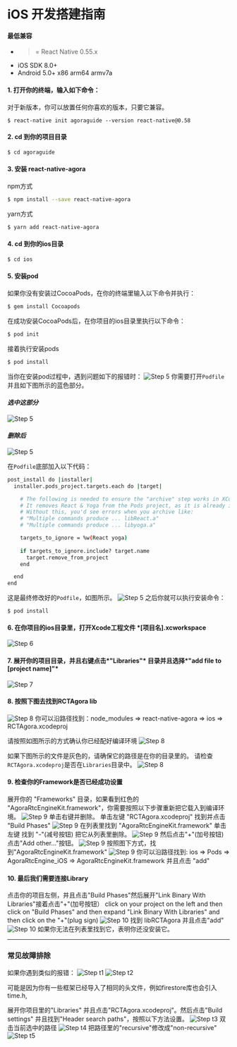 # iOS 开发搭建指南
#### 最低兼容
* >= React Native 0.55.x
* iOS SDK 8.0+
* Android 5.0+ x86 arm64 armv7a

#### 1. 打开你的终端，输入如下命令：
对于新版本，你可以放置任何你喜欢的版本，只要它兼容。
```
$ react-native init agoraguide --version react-native@0.58
```

#### 2. cd 到你的项目目录
```sh
$ cd agoraguide
```

#### 3. 安装 react-native-agora

npm方式
```sh
$ npm install --save react-native-agora
```

yarn方式
```sh
$ yarn add react-native-agora
```

#### 4. cd 到你的ios目录
```sh
$ cd ios
```

#### 5. 安装pod
如果你没有安装过CocoaPods，在你的终端里输入以下命令并执行：
```sh
$ gem install Cocoapods
```
在成功安装CocoaPods后，在你项目的ios目录里执行以下命令：
```sh
$ pod init
```
接着执行安装pods
```sh
$ pod install
```
当你在安装pod过程中，遇到问题如下的报错时：
![Step 5](./IOS_INSTALLATION/05.png)
你需要打开`Podfile`并且如下图所示的蓝色部分。

#### *选中这部分*
![Step 5](./IOS_INSTALLATION/05a.png)

#### *删除后*
![Step 5](./IOS_INSTALLATION/05b.png)

在`Podfile`底部加入以下代码：
```sh
post_install do |installer|
  installer.pods_project.targets.each do |target|

    # The following is needed to ensure the "archive" step works in XCode.
    # It removes React & Yoga from the Pods project, as it is already included in the main project.
    # Without this, you'd see errors when you archive like:
    # "Multiple commands produce ... libReact.a"
    # "Multiple commands produce ... libyoga.a"

    targets_to_ignore = %w(React yoga)
    
    if targets_to_ignore.include? target.name
      target.remove_from_project
    end

  end
end
```
这是最终修改好的`Podfile`，如图所示。
![Step 5](./IOS_INSTALLATION/05c.png)
之后你就可以执行安装命令：
```
$ pod install
```

#### 6. 在你项目的ios目录里，打开Xcode工程文件 *[项目名].xcworkspace 
![Step 6](./IOS_INSTALLATION/06.png)

#### 7. 展开你的项目目录，并且右键点击*"Libraries"* 目录并且选择*"add file to [project name]"*
![Step 7](./IOS_INSTALLATION/07.png)

#### 8. 按照下图去找到RCTAgora lib
![Step 8](./IOS_INSTALLATION/08a.png)
你可以沿路径找到：node_modules => react-native-agora => ios => RCTAgora.xcodeproj

请按照如图所示的方式确认你已经配好编译环境
![Step 8](./IOS_INSTALLATION/08b.png)

如果下图所示的文件是灰色的，请确保它的路径是在你的目录里的。
请检查`RCTAgora.xcodeproj`是否在`Libraries`目录中。
![Step 8](./IOS_INSTALLATION/08c.png)

#### 9. 检查你的Framework是否已经成功设置
展开你的 "Frameworks" 目录，如果看到红色的 "AgoraRtcEngineKit.framework"，你需要按照以下步骤重新把它载入到编译环境。
![Step 9](./IOS_INSTALLATION/9a.png)
单击右键并删除。
单击左键 "RCTAgora.xcodeproj" 找到并点击 "Build Phases"
![Step 9](./IOS_INSTALLATION/9b.png)
在列表里找到 "AgoraRtcEngineKit.framework" 单击左键 找到 "-"(减号按钮) 把它从列表里删除。
![Step 9](./IOS_INSTALLATION/9c.png)
然后点击"+"(加号按钮) 点击"Add other..."按钮。
![Step 9](./IOS_INSTALLATION/9d.png)
按照图下方式，找到"AgoraRtcEngineKit.framework"
![Step 9](./IOS_INSTALLATION/9e.png)
你可以沿路径找到: ios => Pods => AgoraRtcEngine_iOS => AgoraRtcEngineKit.framework 并且点击 "add"

#### 10. 最后我们需要连接Library
点击你的项目左侧，并且点击"Build Phases"然后展开"Link Binary With Libraries"接着点击"+"(加号按钮）
click on your project on the left and then click on "Build Phases" and then expand "Link Binary With Libraries" and then click on the "+"(plug sign)
![Step 10](./IOS_INSTALLATION/10a.png)
找到 libRCTAgora 并且点击"add"
![Step 10](./IOS_INSTALLATION/10b.png)
如果你无法在列表里找到它，表明你还没安装它。

----------------------------------------------
### 常见故障排除

如果你遇到类似的报错：
![Step t1](./IOS_INSTALLATION/t01.png)
![Step t2](./IOS_INSTALLATION/t02.png)

可能是因为你有一些框架已经导入了相同的头文件，例如firestore库也会引入time.h, 

展开你项目里的"Libraries" 并且点击"RCTAgora.xcodeproj"。然后点击"Build settings" 并且找到"Header search paths"，按照以下方法设置。 
![Step t3](./IOS_INSTALLATION/t03.png)
双击当前选中的路径
![Step t4](./IOS_INSTALLATION/t04.png)
把路径里的"recursive"修改成"non-recursive"
![Step t5](./IOS_INSTALLATION/t05.png)






